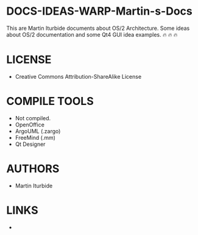 DOCS-IDEAS-WARP-Martin-s-Docs
===============================

This are Martin Iturbide documents about OS/2 Architecture.  Some ideas about OS/2 documentation and some Qt4 GUI idea examples. 
 :fire: :fire: :fire:

LICENSE
===============
* Creative Commons Attribution-ShareAlike License

COMPILE TOOLS
===============
* Not compiled.
* OpenOffice
* ArgoUML (.zargo)
* FreeMind (.mm)
* Qt Designer

AUTHORS
===============
* Martin Iturbide

LINKS
===============
* 
